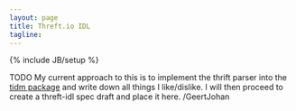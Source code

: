 ```yaml
---
layout: page
title: Threft.io IDL
tagline: 
---
```

{% include JB/setup %}

<!-- The Threft Interface Definition Language looks a lot like the original thrift one, but is a lot stricter. Some posibilities are removed from the spec. -->

<span class="label label-info">TODO</span>
My current approach to this is to implement the thrift parser into the <a target="_blank" href="https://github.com/threft/threft/tree/master/tidm" >tidm package</a> and write down all things I like/dislike. I will then proceed to create a threft-idl spec draft and place it here.
/GeertJohan
